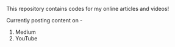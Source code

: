 This repository contains codes for my online articles and videos!

Currently posting content on - 
1) Medium
2) YouTube